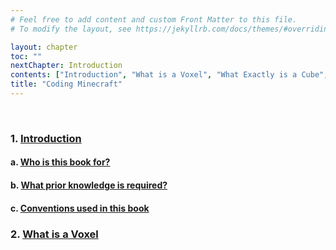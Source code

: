 ```yaml
---
# Feel free to add content and custom Front Matter to this file.
# To modify the layout, see https://jekyllrb.com/docs/themes/#overriding-theme-defaults

layout: chapter
toc: ""
nextChapter: Introduction
contents: ["Introduction", "What is a Voxel", "What Exactly is a Cube", Chunks, "The World", "Noise Generation", "Building our Character", "Interacting with the World", "Moving Blocks and Details"]
title: "Coding Minecraft"
---
```



<br/>
<div class="toc">
  <h3 class="chapter-link">1. <a href="/Introduction">Introduction</a></h3>
  <h4 class="section-link">a. <a href="/Introduction#who-is-this-book-for">Who is this book for?</a></h4>
  <h4 class="section-link">b. <a href="/Introduction#what-prior-knowledge-is-required">What prior knowledge is required?</a></h4>
  <h4 class="section-link">c. <a href="/Introduction#conventions-used-in-this-book">Conventions used in this book</a></h4>

  <h3 class="chapter-link">2. <a href="/What-is-a-Voxel">What is a Voxel</a></h3>
</div>
